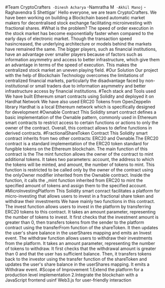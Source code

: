 #Team CryptoCrafters`
-Dinesh Acharya`
-Namratha M`
-Akhil Manoj`
-Raghavendra S Shettigar`
Hello everyone, we are team CryptoCrafters. We have been working on building a Blockchain based automatic market makers for decentralised stock exchange facilitating microinvesting with fractional shares.
#What is the problem?
The speed of order execution in the stock market has become exponentially faster when compared to the early days of electronic market. Though the transaction speed hasincreased, the underlying architecture 
or models behind the markets have remained the same. The bigger players, such as financial institutions, have an advantage over smaller players because of factors such as information asymmetry and access to
better infrastructure, which give them an advantage in terms of the speed of execution. This makes the centralized stock market an uneven playing field.
#Our Solution
Our project with the help of Blockchain Technology overcomes the limitations of centralized financial markets, particularly the disadvantage faced by non-institutional or small traders due to information asymmetry 
and better infrastructure access by financial institutions.
#Tech stack and Tools used
We have built Ethereum smart contracts using Solidity and deployed it on Hardhat Network
We have also used ERC20 Tokens from OpenZeppelin library
Hardhat is a local Ethereum network which is specifically designed for development
#Ownable Contract 
This Solidity smart contract defines a basic implementation of the Ownable pattern, commonly used in Ethereum smart contracts to restrict access to certain functions or actions to only the owner of the contract.
Overall, this contract allows to define functions in derived contracts.
#FractionalShareToken Contract
This Solidity smart contract inherits from two other contracts: ERC20 and Ownable.The ERC20 contract is a standard implementation of the ERC20 token standard for fungible tokens on the Ethereum blockchain.
The main function of this contract is the The mint function allows the owner of the contract to mint additional tokens. It takes two parameters: account, the address to which the tokens will be minted, and amount, the number of tokens to mint. This function is restricted to be called only by the owner of the contract using the onlyOwner modifier inherited from the Ownable contract. Inside the function, it calls the _mint function inherited from ERC20 to mint the specified amount of tokens and assign them to the specified account.
#MicroInvestingPlatform
This Solidity smart conract facilitates a platform for micro-investing that allows users to invest in a fractional share token and withdraw their investments
We have mainly two functions in this contract.
The invest function allows users to invest in the platform by transferring ERC20 tokens to this contract. It takes an amount parameter, representing the number of tokens to invest. It first checks that the investment amount is greater than 0, then transfers tokens from the sender to the platform contract using the transferFrom function of the shareToken. It then updates the user's share balance in the userShares mapping and emits an Invest event.
The withdraw function allows users to withdraw their investments from the platform. It takes an amount parameter, representing the number of tokens to withdraw. It first checks that the withdrawal amount is greater than 0 and that the user has sufficient balance.
Then, it transfers tokens back to the investor using the transfer function of the shareToken and updates the user's share balance in the userShares mapping. It emits a Withdraw event.
#Scope of Improvement
1.Extend the platform for a production level implementation
2.Integrate the blockchain with a JavaScript frontend usinf Web3.js for user-friendly interaction


